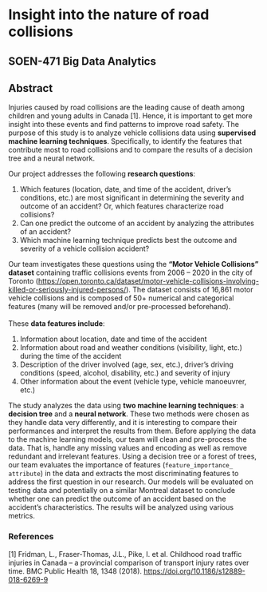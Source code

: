 # Insight into the nature of road collisions
## SOEN-471 Big Data Analytics

## Abstract
Injuries caused by road collisions are the leading cause of death among children and young adults in Canada [1]. Hence, it is important to get more insight into these events and find patterns to improve road safety.
The purpose of this study is to analyze vehicle collisions data using **supervised machine learning techniques**. Specifically, to identify the features that contribute most to road collisions and to compare the results of a decision tree and a neural network.<br>

Our project addresses the following **research questions**:
1. Which features (location, date, and time of the accident, driver’s conditions, etc.) are most significant in determining the severity and outcome of an accident? Or, which features characterize road collisions?
2. Can one predict the outcome of an accident by analyzing the attributes of an accident?
3. Which machine learning technique predicts best the outcome and severity of a vehicle collision accident?

Our team investigates these questions using the **“Motor Vehicle Collisions” dataset** containing traffic collisions events from 2006 – 2020 in the city of Toronto (https://open.toronto.ca/dataset/motor-vehicle-collisions-involving-killed-or-seriously-injured-persons/). The dataset consists of 16,861 motor vehicle collisions and is composed of 50+ numerical and categorical features (many will be removed and/or pre-processed beforehand).<br><br>
These **data features include**:
1. Information about location, date and time of the accident
2. Information about road and weather conditions (visibility, light, etc.) during the time of the accident
3. Description of the driver involved (age, sex, etc.), driver’s driving conditions (speed, alcohol, disability, etc.) and severity of injury
4. Other information about the event (vehicle type, vehicle manoeuvrer, etc.)

The study analyzes the data using **two machine learning techniques**: a **decision tree** and a **neural network**. These two methods were chosen as they handle data very differently, and it is interesting to compare their performances and interpret the results from them. Before applying the data to the machine learning models, our team will clean and pre-process the data. That is, handle any missing values and encoding as well as remove redundant and irrelevant features.
Using a decision tree or a forest of trees, our team evaluates the importance of features (`feature_importance_ attribute`) in the data and extracts the most discriminating features to address the first question in our research. Our models will be evaluated on testing data and potentially on a similar Montreal dataset to conclude whether one can predict the outcome of an accident based on the accident’s characteristics. The results will be analyzed using various metrics. 

### References
[1] Fridman, L., Fraser-Thomas, J.L., Pike, I. et al. Childhood road traffic injuries in Canada – a provincial comparison of transport injury rates over time. BMC Public Health 18, 1348 (2018). https://doi.org/10.1186/s12889-018-6269-9
